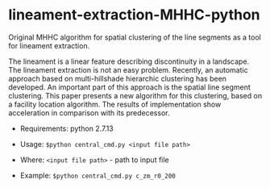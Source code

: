 # lineament-extraction-MHHC-python
Original MHHC algorithm for spatial clustering of the line segments as a tool for lineament extraction.

The lineament is a linear feature describing discontinuity in a landscape. The lineament extraction is not an easy problem. Recently, an automatic approach based on multi-hillshade hierarchic clustering has been developed. An important part of this approach is the spatial line segment clustering. This paper presents a new algorithm for this clustering, based on a facility location algorithm. The results of implementation show acceleration in comparison with its predecessor.

* Requirements: python 2.7.13

* Usage:
    ``$python central_cmd.py <input file path>``
    
* Where:
    ``<input file path>``  - path to input file
    
* Example:
    ``$python central_cmd.py c_zm_r0_200``